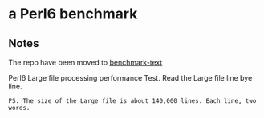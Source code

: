 # a Perl6 benchmark

## Notes
The repo have been moved to [benchmark-text](https://github.com/yeahnoob/benchmark-text)

Perl6 Large file processing performance Test. Read the Large file line bye line.

~~~~~~~~~~
PS. The size of the Large file is about 140,000 lines. Each line, two words.
